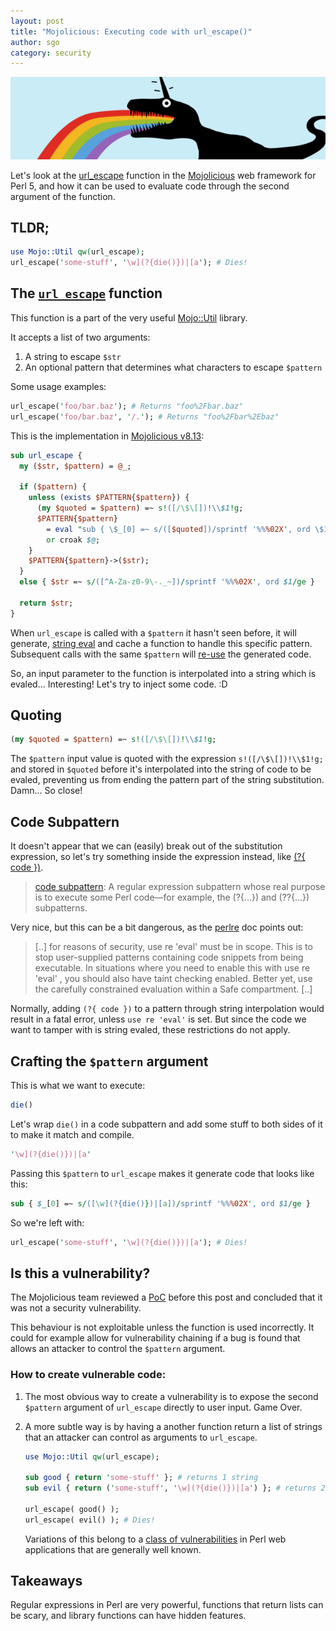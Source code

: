 ```yaml
---
layout: post
title: "Mojolicious: Executing code with url_escape()"
author: sgo
category: security
---
```

![failraptor](/images/failraptor.png)

Let's look at the 
[url_escape](https://mojolicious.org/perldoc/Mojo/Util#url_escape) function in
the [Mojolicious](https://mojolicious.org/) web framework for Perl 5, and how it
can be used to evaluate code through the second argument of the function.

## TLDR;
```perl
use Mojo::Util qw(url_escape);
url_escape('some-stuff', '\w](?{die()})|[a'); # Dies!
```

## The [`url_escape`](https://mojolicious.org/perldoc/Mojo/Util#url_escape) function

This function is a part of the very useful [Mojo::Util](https://mojolicious.org/perldoc/Mojo/Util) library.

It accepts a list of two arguments:
1. A string to escape `$str`
2. An optional pattern that determines what characters to escape `$pattern`

Some usage examples:

```perl
url_escape('foo/bar.baz'); # Returns "foo%2Fbar.baz"
url_escape('foo/bar.baz', '/.'); # Returns "foo%2Fbar%2Ebaz"
```


This is the implementation in [Mojolicious v8.13](https://github.com/mojolicious/mojo/blob/v8.13/lib/Mojo/Util.pm#L339..L354):

```perl
sub url_escape {
  my ($str, $pattern) = @_;

  if ($pattern) {
    unless (exists $PATTERN{$pattern}) {
      (my $quoted = $pattern) =~ s!([/\$\[])!\\$1!g;
      $PATTERN{$pattern}
        = eval "sub { \$_[0] =~ s/([$quoted])/sprintf '%%%02X', ord \$1/ge }"
        or croak $@;
    }
    $PATTERN{$pattern}->($str);
  }
  else { $str =~ s/([^A-Za-z0-9\-._~])/sprintf '%%%02X', ord $1/ge }

  return $str;
}
```


When `url_escape` is called with a `$pattern` it hasn't seen before, it will
generate, [string eval](https://perldoc.perl.org/functions/eval.html#String-eval) and cache a function to handle this specific pattern.
Subsequent calls with the same `$pattern` will [re-use](https://github.com/mojolicious/mojo/commit/a7cdf6fb2c60c28ac4ab9ffad0e528bb23b0f7b8) the generated code.

So, an input parameter to the function is interpolated into a string which is
evaled... Interesting! Let's try to inject some code. :D

## Quoting

```perl
(my $quoted = $pattern) =~ s!([/\$\[])!\\$1!g;
```

The `$pattern` input value is quoted with the expression `s!([/\$\[])!\\$1!g;`
and stored in `$quoted` before it's interpolated into the string of code to be
evaled, preventing us from ending the pattern part of the string substitution.
Damn... So close!


## Code Subpattern

It doesn't appear that we can (easily) break out of the substitution expression,
so let's try something inside the expression instead, like [(?{
code })](https://perldoc.perl.org/perlre.html#%28%3f%7b-code-%7d%29).


> [code subpattern](https://perldoc.perl.org/perlglossary.html#code-subpattern):
> A regular expression subpattern whose real purpose is to execute some Perl
> code—for example, the (?{...}) and (??{...}) subpatterns.

Very nice, but this can be a bit dangerous, as the
[perlre](https://perldoc.perl.org/perlre.html#%28%3f%7b-code-%7d%29) doc points
out:

> [..] for reasons of security, use re 'eval' must be in scope. This is to stop
> user-supplied patterns containing code snippets from being executable. In
> situations where you need to enable this with use re 'eval' , you should also
> have taint checking enabled. Better yet, use the carefully constrained
> evaluation within a Safe compartment. [..]

Normally, adding `(?{ code })` to a pattern through string interpolation would
result in a fatal error, unless `use re 'eval'` is set. But since the code we
want to tamper with is string evaled, these restrictions do not apply.

## Crafting the `$pattern` argument

This is what we want to execute:
```perl
die()
```

Let's wrap `die()` in a code subpattern and add some stuff to both sides of it
to make it match and compile.

```perl
'\w](?{die()})|[a'
```

Passing this `$pattern` to `url_escape` makes it generate code that looks like this:

```perl
sub { $_[0] =~ s/([\w](?{die()})|[a])/sprintf '%%%02X', ord $1/ge }
```

So we're left with:

```perl
url_escape('some-stuff', '\w](?{die()})|[a'); # Dies!
```

## Is this a vulnerability? 

The Mojolicious team reviewed a
[PoC](/assets/bcb314da8be677049c40d8a4601fb5c1c133ad3637ad9a4bb5caf83b39603a70-mojo-url-escape.pl)
before this post and concluded that it was not a security vulnerability.

This behaviour is not exploitable unless the function is used incorrectly. It
could for example allow for vulnerability chaining if a bug is found that allows
an attacker to control the `$pattern` argument.

### How to create vulnerable code:

1. The most obvious way to create a vulnerability is to expose the second
   `$pattern` argument of `url_escape` directly to user input. Game
   Over.
   
2. A more subtle way is by having a another function return a list of strings
   that an attacker can control as arguments to `url_escape`.
   
   ```perl
   use Mojo::Util qw(url_escape);
   
   sub good { return 'some-stuff' }; # returns 1 string
   sub evil { return ('some-stuff', '\w](?{die()})|[a') }; # returns 2 strings
   
   url_escape( good() ); 
   url_escape( evil() ); # Dies!
   ```
   
   Variations of this belong to a [class of
   vulnerabilities](https://blog.gerv.net/2014/10/new-class-of-vulnerability-in-perl-web-applications/)
   in Perl web applications that are generally well known.


## Takeaways

Regular expressions in Perl are very powerful, functions that return lists can
be scary, and library functions can have hidden features.



